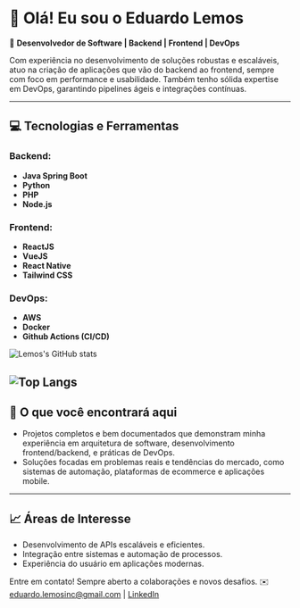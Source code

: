 # 👋 Olá! Eu sou o Eduardo Lemos

🎯 **Desenvolvedor de Software | Backend | Frontend | DevOps**

Com experiência no desenvolvimento de soluções robustas e escaláveis, atuo na criação de aplicações que vão do backend ao frontend, sempre com foco em performance e usabilidade. Também tenho sólida expertise em DevOps, garantindo pipelines ágeis e integrações contínuas.

---

## 💻 **Tecnologias e Ferramentas**

### Backend:
- **Java Spring Boot**
- **Python**
- **PHP**
- **Node.js**

### Frontend:
- **ReactJS**
- **VueJS**
- **React Native**
- **Tailwind CSS**

### DevOps:
- **AWS**
- **Docker**
- **Github Actions (CI/CD)**

![Lemos's GitHub stats](https://readme-stats-withrepotoken-git-8353c6-deveduardolemos-projects.vercel.app/api?username=devEduardoLemos&show_icons=true&theme=dracula&include_all_commits=true&count_private=true)

![Top Langs](https://readme-stats-withrepotoken-git-8353c6-deveduardolemos-projects.vercel.app/api/top-langs?username=devEduardoLemos&layout=compact&theme=dracula&langs_count=16) 
---

## 🚀 **O que você encontrará aqui**
- Projetos completos e bem documentados que demonstram minha experiência em arquitetura de software, desenvolvimento frontend/backend, e práticas de DevOps.
- Soluções focadas em problemas reais e tendências do mercado, como sistemas de automação, plataformas de ecommerce e aplicações mobile.

---

## 📈 **Áreas de Interesse**
- Desenvolvimento de APIs escaláveis e eficientes.
- Integração entre sistemas e automação de processos.
- Experiência do usuário em aplicações modernas.



Entre em contato! Sempre aberto a colaborações e novos desafios. ✉️ eduardo.lemosinc@gmail.com | [LinkedIn](https://www.linkedin.com/in/eduardo-lemos-)





